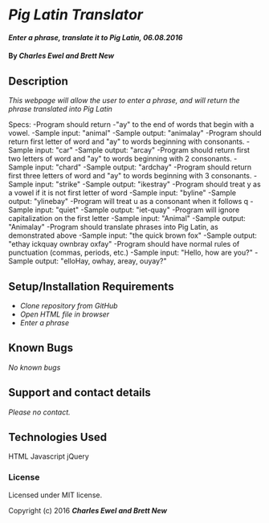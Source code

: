# _Pig Latin Translator_

#### _Enter a phrase, translate it to Pig Latin, 06.08.2016_

#### By _**Charles Ewel and Brett New**_

## Description

_This webpage will allow the user to enter a phrase, and will return the phrase translated into Pig Latin_

Specs:
-Program should return -"ay" to the end of words that begin with a vowel.
  -Sample input: "animal"
  -Sample output: "animalay"
-Program should return first letter of word and "ay" to words beginning with consonants.
  -Sample input: "car"
  -Sample output: "arcay"
-Program should return first two letters of word and "ay" to words beginning with 2 consonants.
  -Sample input: "chard"
  -Sample output: "ardchay"
-Program should return first three letters of word and "ay" to words beginning with 3 consonants.
  -Sample input: "strike"
  -Sample output: "ikestray"
-Program should treat y as a vowel if it is not first letter of word
  -Sample input: "byline"
  -Sample output: "ylinebay"
-Program will treat u as a consonant when it follows q
  -Sample input: "quiet"
  -Sample output: "iet-quay"
-Program will ignore capitalization on the first letter
  -Sample input: "Animal"
  -Sample output: "Animalay"
-Program should translate phrases into Pig Latin, as demonstrated above
  -Sample input: "the quick brown fox"
  -Sample output: "ethay ickquay ownbray oxfay"
-Program should have normal rules of  punctuation (commas, periods, etc.)
  -Sample input: "Hello, how are you?"
  -Sample output: "elloHay, owhay, areay, ouyay?"
## Setup/Installation Requirements

* _Clone repository from GitHub_
* _Open HTML file in browser_
* _Enter a phrase_

## Known Bugs

_No known bugs_

## Support and contact details

_Please no contact._

## Technologies Used

HTML
Javascript
jQuery


### License
Licensed under MIT license.

Copyright (c) 2016 **_Charles Ewel and Brett New_**
